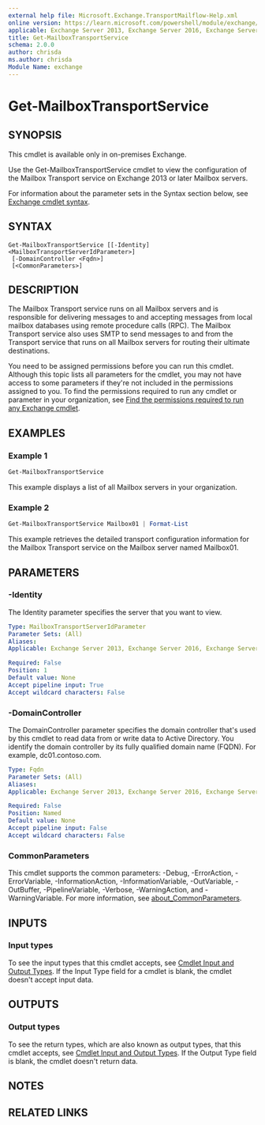 ```yaml
---
external help file: Microsoft.Exchange.TransportMailflow-Help.xml
online version: https://learn.microsoft.com/powershell/module/exchange/get-mailboxtransportservice
applicable: Exchange Server 2013, Exchange Server 2016, Exchange Server 2019
title: Get-MailboxTransportService
schema: 2.0.0
author: chrisda
ms.author: chrisda
Module Name: exchange
---
```


# Get-MailboxTransportService

## SYNOPSIS
This cmdlet is available only in on-premises Exchange.

Use the Get-MailboxTransportService cmdlet to view the configuration of the Mailbox Transport service on Exchange 2013 or later Mailbox servers.

For information about the parameter sets in the Syntax section below, see [Exchange cmdlet syntax](https://learn.microsoft.com/powershell/exchange/exchange-cmdlet-syntax).

## SYNTAX

```
Get-MailboxTransportService [[-Identity] <MailboxTransportServerIdParameter>]
 [-DomainController <Fqdn>]
 [<CommonParameters>]
```

## DESCRIPTION
The Mailbox Transport service runs on all Mailbox servers and is responsible for delivering messages to and accepting messages from local mailbox databases using remote procedure calls (RPC). The Mailbox Transport service also uses SMTP to send messages to and from the Transport service that runs on all Mailbox servers for routing their ultimate destinations.

You need to be assigned permissions before you can run this cmdlet. Although this topic lists all parameters for the cmdlet, you may not have access to some parameters if they're not included in the permissions assigned to you. To find the permissions required to run any cmdlet or parameter in your organization, see [Find the permissions required to run any Exchange cmdlet](https://learn.microsoft.com/powershell/exchange/find-exchange-cmdlet-permissions).

## EXAMPLES

### Example 1
```powershell
Get-MailboxTransportService
```

This example displays a list of all Mailbox servers in your organization.

### Example 2
```powershell
Get-MailboxTransportService Mailbox01 | Format-List
```

This example retrieves the detailed transport configuration information for the Mailbox Transport service on the Mailbox server named Mailbox01.

## PARAMETERS

### -Identity
The Identity parameter specifies the server that you want to view.

```yaml
Type: MailboxTransportServerIdParameter
Parameter Sets: (All)
Aliases:
Applicable: Exchange Server 2013, Exchange Server 2016, Exchange Server 2019

Required: False
Position: 1
Default value: None
Accept pipeline input: True
Accept wildcard characters: False
```

### -DomainController
The DomainController parameter specifies the domain controller that's used by this cmdlet to read data from or write data to Active Directory. You identify the domain controller by its fully qualified domain name (FQDN). For example, dc01.contoso.com.

```yaml
Type: Fqdn
Parameter Sets: (All)
Aliases:
Applicable: Exchange Server 2013, Exchange Server 2016, Exchange Server 2019

Required: False
Position: Named
Default value: None
Accept pipeline input: False
Accept wildcard characters: False
```

### CommonParameters
This cmdlet supports the common parameters: -Debug, -ErrorAction, -ErrorVariable, -InformationAction, -InformationVariable, -OutVariable, -OutBuffer, -PipelineVariable, -Verbose, -WarningAction, and -WarningVariable. For more information, see [about_CommonParameters](https://go.microsoft.com/fwlink/p/?LinkID=113216).

## INPUTS

### Input types
To see the input types that this cmdlet accepts, see [Cmdlet Input and Output Types](https://go.microsoft.com/fwlink/p/?linkId=616387). If the Input Type field for a cmdlet is blank, the cmdlet doesn't accept input data.

## OUTPUTS

### Output types
To see the return types, which are also known as output types, that this cmdlet accepts, see [Cmdlet Input and Output Types](https://go.microsoft.com/fwlink/p/?linkId=616387). If the Output Type field is blank, the cmdlet doesn't return data.

## NOTES

## RELATED LINKS
